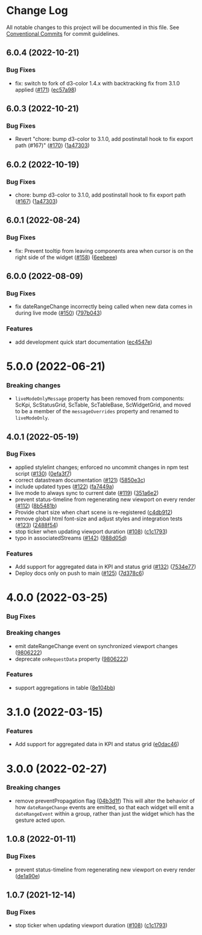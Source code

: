 # Change Log

All notable changes to this project will be documented in this file.
See [Conventional Commits](https://conventionalcommits.org) for commit guidelines.

## 6.0.4 (2022-10-21)

### Bug Fixes

* fix: switch to fork of d3-color 1.4.x with backtracking fix from 3.1.0 applied ([#171](https://github.com/awslabs/synchro-charts/pull/171)) ([ec57a98](https://github.com/awslabs/synchro-charts/pull/171/commits/ec57a981581517a847eb59a1367a7e71037c75f3))

## 6.0.3 (2022-10-21)

### Bug Fixes

* Revert "chore: bump d3-color to 3.1.0, add postinstall hook to fix export path (#167)" ([#170](https://github.com/awslabs/synchro-charts/pull/170)) ([1a47303](https://github.com/awslabs/synchro-charts/pull/170/commits/ae8220da42758a6ff9796e36e15b0032ec13774f))

## 6.0.2 (2022-10-19)

### Bug Fixes

* chore: bump d3-color to 3.1.0, add postinstall hook to fix export path ([#167](https://github.com/awslabs/synchro-charts/pull/167)) ([1a47303](https://github.com/awslabs/synchro-charts/pull/167/commits/1a473031c55dd4a1f28e66bb423f734865bafc25))

## 6.0.1 (2022-08-24)

### Bug Fixes

* fix: Prevent tooltip from leaving components area when cursor is on the right side of the widget ([#158](https://github.com/awslabs/synchro-charts/issues/157)) ([6eebeee](https://github.com/awslabs/synchro-charts/pull/158/commits/61b491c1ae0e7906adcd37ffb86ed976383491f0))

## 6.0.0 (2022-08-09)

### Bug Fixes

* fix dateRangeChange incorrectly being called when new data comes in during live mode ([#150](https://github.com/awslabs/synchro-charts/issues/150)) ([797b043](https://github.com/awslabs/synchro-charts/pull/155/commits/797b04317b7a2f67d03823e18e072d5bb04cf2ef))

### Features

* add development quick start documentation ([ec4547e](https://github.com/awslabs/synchro-charts/pull/149/commits/ec4547eb5b931994f32c613945e52b4ef97f9945))






# 5.0.0 (2022-06-21)

### Breaking changes

* `liveModeOnlyMessage` property has been removed from components: ScKpi, ScStatusGrid, ScTable, ScTableBase, ScWidgetGrid, and moved to be a member of the `messageOverrides` property and renamed to `liveModeOnly`.





## 4.0.1 (2022-05-19)


### Bug Fixes

* applied stylelint changes; enforced no uncommit changes in npm test script ([#130](https://github.com/awslabs/synchro-charts/issues/130)) ([0efa3f7](https://github.com/awslabs/synchro-charts/commit/0efa3f73ff05b4683078e56b75ba818975f594c3))
* correct datastream documentation ([#121](https://github.com/awslabs/synchro-charts/issues/121)) ([5850e3c](https://github.com/awslabs/synchro-charts/commit/5850e3c9d608298d54a24be1c2b823c419982319))
* include updated types ([#122](https://github.com/awslabs/synchro-charts/issues/122)) ([fa7449a](https://github.com/awslabs/synchro-charts/commit/fa7449a6780c8c6d1e595683dd97ab336a017929))
* live mode to always sync to current date ([#119](https://github.com/awslabs/synchro-charts/issues/119)) ([351a6e2](https://github.com/awslabs/synchro-charts/commit/351a6e25c6f20fb26c91132986ad52bfde27f595))
* prevent status-timeline from regenerating new viewport on every render ([#112](https://github.com/awslabs/synchro-charts/issues/112)) ([8b5481b](https://github.com/awslabs/synchro-charts/commit/8b5481b1f2eaa893ef6582b3278046b2cf7e467b))
* Provide chart size when chart scene is re-registered ([c4db912](https://github.com/awslabs/synchro-charts/commit/c4db9129e37c749892aa90eef3d342115c35bb57))
* remove global html font-size and adjust styles and integration tests ([#123](https://github.com/awslabs/synchro-charts/issues/123)) ([2488f54](https://github.com/awslabs/synchro-charts/commit/2488f546e12985d34a961d09fa0567d9cbbc0657))
* stop ticker when updating viewport duration ([#108](https://github.com/awslabs/synchro-charts/issues/108)) ([c1c1793](https://github.com/awslabs/synchro-charts/commit/c1c1793fab8918f9e4bfd98313728e42eb5302c9))
* typo in associatedStreams ([#142](https://github.com/awslabs/synchro-charts/issues/142)) ([988d05d](https://github.com/awslabs/synchro-charts/commit/988d05d6270c8816c649c8c62d0686aff020b23e))


### Features

* Add support for aggregated data in KPI and status grid ([#132](https://github.com/awslabs/synchro-charts/issues/132)) ([7534e77](https://github.com/awslabs/synchro-charts/commit/7534e77e13fc24e98dbb499c48e56e66945b67c8))
* Deploy docs only on push to main ([#125](https://github.com/awslabs/synchro-charts/issues/125)) ([7d378c6](https://github.com/awslabs/synchro-charts/commit/7d378c6b28fac7fb36e9dd1689e5f11900742c0a))






# 4.0.0 (2022-03-25)

### Bug Fixes

### Breaking changes
* emit dateRangeChange event on synchronized viewport changes ([9806222](https://github.com/awslabs/synchro-charts/commit/9806222400dc8811fa690dd697ba8b85939fcc35))
* deprecate `onRequestData` property ([9806222](https://github.com/awslabs/synchro-charts/commit/9806222400dc8811fa690dd697ba8b85939fcc35))

### Features

* support aggregations in table ([8e104bb](https://github.com/awslabs/synchro-charts/commit/8e104bb7f4e8b0ede3087af6b960a222d10ed419))



# 3.1.0 (2022-03-15)

### Features

* Add support for aggregated data in KPI and status grid ([e0dac46](https://github.com/awslabs/synchro-charts/commit/e0dac468c7d9c297eb520f14b2b2f71362bcbc0c))




# 3.0.0 (2022-02-27)


### Breaking changes

* remove preventPropagation flag ([04b3d1f](https://github.com/awslabs/synchro-charts/commit/04b3d1f2b9798fb52ebc5644dfbf47cf0f5a0afa)) This will alter the behavior of how `dateRangeChange` events are emitted, so that each widget will emit a `dateRangeEvent` within a group, rather than just the widget which has the gesture acted upon.





## 1.0.8 (2022-01-11)


### Bug Fixes

* prevent status-timeline from regenerating new viewport on every render ([de1a90e](https://github.com/awslabs/synchro-charts/commit/de1a90e21b44e4baefef167d0321841e8304d9ba))





## 1.0.7 (2021-12-14)


### Bug Fixes

* stop ticker when updating viewport duration ([#108](https://github.com/awslabs/synchro-charts/issues/108)) ([c1c1793](https://github.com/awslabs/synchro-charts/commit/c1c1793fab8918f9e4bfd98313728e42eb5302c9))

